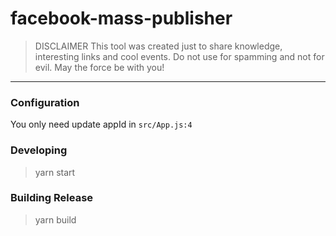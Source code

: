# facebook-mass-publisher

> DISCLAIMER
> This tool was created just to share knowledge, interesting links and cool events. Do not use for spamming and not for evil. May the force be with you!

- - -

### Configuration
You only need update appId in `src/App.js:4`

### Developing
> yarn start

### Building Release
> yarn build
